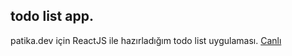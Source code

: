## todo list app.
patika.dev için ReactJS ile hazırladığım todo list uygulaması.
[Canlı](https://tahsinbey.com/cv/todo)
